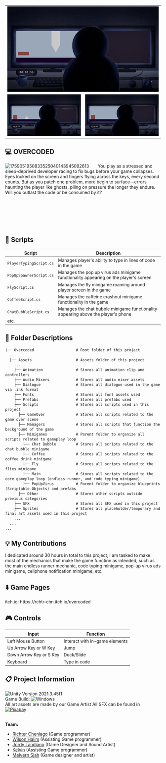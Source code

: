 <table width="100%">
  <tr>
    <!-- Top large gif -->
    <td colspan="2" align="center">
      <img src="https://github.com/rchtr-chn/Overcoded/raw/main/readme-gifs/gif-1.gif" width="100%"/>
    </td>
  </tr>
  <tr>
    <!-- Bottom two gifs -->
    <td align="center" width="50%">
      <img src="https://github.com/rchtr-chn/Overcoded/raw/main/readme-gifs/gif-2.gif" width="100%"/>
    </td>
    <td align="center" width="50%">
      <img src="https://github.com/rchtr-chn/Overcoded/raw/main/readme-gifs/gif-3.gif" width="100%"/>
    </td>
  </tr>
</table>

<h2>💻 OVERCODED</h2>
  <img align="left" width="300"alt="1759051950833525040143945092613" src="https://github.com/user-attachments/assets/188808d8-3bbc-4738-b37b-7cab910a8e4e" />

  You play as a stressed and sleep-deprived developer racing to fix bugs before your game collapses. Eyes locked on the screen and fingers flying across the keys, every second counts. But as you patch one problem, more begin to surface—errors haunting the player like ghosts, piling on pressure the longer they endure. Will you outlast the code or be consumed by it?
  <br/>
  <br/>
  <br/>
  <br/>
  <br/>
  <br/>
  <br/>

<h2>📜 Scripts</h2>

  | Script | Description |
  | ------ | ----------- |
  | `PlayerTypingScript.cs` | Manages player's ability to type in lines of code in the game |
  | `PopUpSpawnerScript.cs` | Manages the pop up virus ads minigame functionality appearing on the player's screen |
  | `FlyScript.cs` | Manages the fly minigame roaming around player screen in the game |
  | `CoffeeScript.cs` | Manages the caffeine crashout minigame functionality in the game |
  | `ChatBubbleScript.cs` | Manages the chat bubble minigame functionality appearing above the player's phone |
  | etc. |

<h2>📂 Folder Descriptions</h2>

  ```
  ├── Overcoded                   # Root folder of this project
    ...
    ├── Assets                    # Assets folder of this project
      ...
      ├── Animation               # Stores all animation clip and controllers
      ├── Audio Mixers            # Stores all audio mixer assets
      ├── Dialogue                # Stores all dialogue used in the game via .ink format
      ├── Fonts                   # Stores all font assets used
      ├── Prefabs                 # Stores all prefabs used
      ├── Scripts                 # Stores all scripts used in this project
        ├── GameOver              # Stores all scripts related to the game over scene
        ├── Managers              # Stores all scripts that function the background of the game
        ├── Minigames             # Parent folder to organize all scripts related to gameplay loop
          ├── Chat Bubble         # Stores all scripts related to the chat bubble minigame
          ├── Coffee              # Stores all scripts related to the coffee drink minigame
          ├── Fly                 # Stores all scripts related to the flies minigame
          ├── Main                # Stores all scripts related to the core gameplay loop (endless runner, and code typing minigame)
          ├── PopUpVirus          # Parent folder to organize blueprints (Scriptable Objects) and prefabs
        ├── Other                 # Stores other scripts outside previous categories
      ├── SFX                     # Stores all SFX used in this project
      ├── Sprites                 # Stores all placeholder/temporary and final art assets used in this project
      ...
    ...
  ...
  ```

<h2>💡 My Contributions</h2>

  I dedicated around 30 hours in total to this project, I am tasked to make most of the mechanics that make the game function as intended, such as the main endless runner mechanic, code typing minigame, pop-up virus ads minigame, cellphone notification minigame, etc.

<h2>⬇️ Game Pages</h2>
  itch.io: https://rchtr-chn.itch.io/overcoded
  
<h2>🎮 Controls</h2>

  | Input | Function |
  | -------------------- | --------------------- |
  | Left Mouse Button | Interact with in-game elements |
  | Up Arrow Key or W Key| Jump |
  | Down Arrow Key or S Key| Duck/Slide |
  | Keyboard | Type in code |
  
<h2>📋 Project Information</h2>

  ![Unity Version 2021.3.45f1](https://img.shields.io/badge/Unity_Version-2021.3.45f1-FFFFFF.svg?style=flat-square&logo=unity) <br/>
  Game Build: ![Windows](https://img.shields.io/badge/Windows-004fe1.svg?style=flat-square&logo=windows) <br/>
  All art assets are made by our Game Artist
  All SFX can be found in [![Pixabay](https://img.shields.io/badge/Pixabay-191B26.svg?style=flat-square&logo=Pixabay)](https://pixabay.com) <br/> <br/>
  
  <b>Team:</b>
  - <a href="https://github.com/rchtr-chn">Richter Cheniago</a> (Game programmer)
  - <a href="https://github.com/wi1wil">Wilson Halim</a> (Assisting Game programmer)
  - <a href="https://jordytandiano.my.canva.site">Jordy Tandiano</a> (Game Designer and Sound Artist)
  - <a href="https://kelvinkel.carrd.co">Kelvin</a> (Assisting Game programmer)
  - <a href="https://www.behance.net/epenaja">Melvern Sjah</a> (Game designer and artist)
